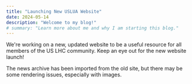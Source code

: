 ```yaml
---
title: "Launching New USLUA Website"
date: 2024-05-14
description: "Welcome to my blog!"
# summary: "Learn more about me and why I am starting this blog."
---
```


We're working on a new, updated website to be a useful resource for all members of the US LHC community. Keep an eye out for the new website launch!


The news archive has been imported from the old site, but there may be some rendering issues, especially with images.

